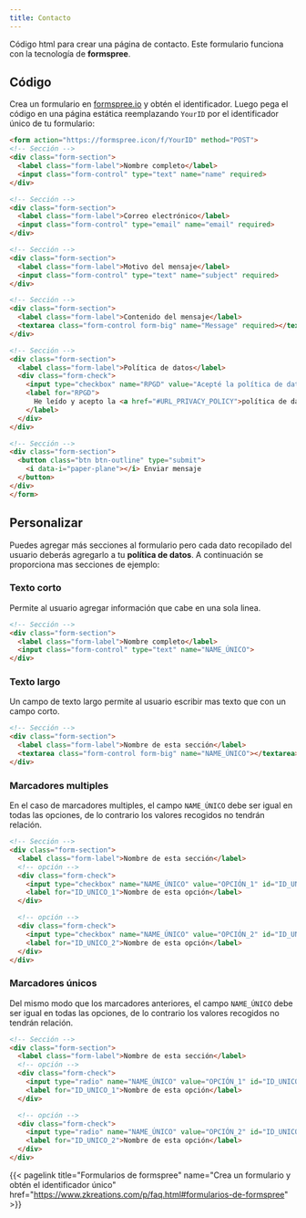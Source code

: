 ```yaml
---
title: Contacto
---
```


Código html para crear una página de contacto. Este formulario funciona con la tecnología de **formspree**. 


## Código

Crea un formulario en [formspree.io](https://formspree.io) y obtén el identificador. Luego pega el código en una página estática reemplazando `YourID` por el identificador único de tu formulario:

```html	
<form action="https://formspree.icon/f/YourID" method="POST">
<!-- Sección -->
<div class="form-section">
  <label class="form-label">Nombre completo</label>
  <input class="form-control" type="text" name="name" required>
</div>

<!-- Sección -->
<div class="form-section">
  <label class="form-label">Correo electrónico</label>
  <input class="form-control" type="email" name="email" required>
</div>

<!-- Sección -->
<div class="form-section">
  <label class="form-label">Motivo del mensaje</label>
  <input class="form-control" type="text" name="subject" required>
</div>

<!-- Sección -->
<div class="form-section">
  <label class="form-label">Contenido del mensaje</label>
  <textarea class="form-control form-big" name="Message" required></textarea>
</div>

<!-- Sección -->
<div class="form-section">
  <label class="form-label">Política de datos</label>
  <div class="form-check">
    <input type="checkbox" name="RPGD" value="Acepté la política de datos" id="RPGD" required>
    <label for="RPGD">
      He leído y acepto la <a href="#URL_PRIVACY_POLICY">política de datos</a>
    </label>
  </div>
</div>

<!-- Sección -->
<div class="form-section">
  <button class="btn btn-outline" type="submit">
    <i data-i="paper-plane"></i> Enviar mensaje
  </button>
</div>
</form>
```

## Personalizar

Puedes agregar más secciones al formulario pero cada dato recopilado del usuario deberás agregarlo a tu **política de datos**. A continuación se proporciona mas secciones de ejemplo:

### Texto corto

Permite al usuario agregar información que cabe en una sola linea.

```html
<!-- Sección -->
<div class="form-section">
  <label class="form-label">Nombre completo</label>
  <input class="form-control" type="text" name="NAME_ÚNICO">
</div>
```

### Texto largo

Un campo de texto largo permite al usuario escribir mas texto que con un campo corto.

```html
<!-- Sección -->
<div class="form-section">
  <label class="form-label">Nombre de esta sección</label>
  <textarea class="form-control form-big" name="NAME_ÚNICO"></textarea>
</div>
```

### Marcadores multiples

En el caso de marcadores multiples, el campo `NAME_ÚNICO` debe ser igual en todas las opciones, de lo contrario los valores recogidos no tendrán relación.

```html
<!-- Sección -->
<div class="form-section">
  <label class="form-label">Nombre de esta sección</label>
  <!-- opción -->
  <div class="form-check">
    <input type="checkbox" name="NAME_ÚNICO" value="OPCIÓN_1" id="ID_UNICO_1">
    <label for="ID_UNICO_1">Nombre de esta opción</label>
  </div>

  <!-- opción -->
  <div class="form-check">
    <input type="checkbox" name="NAME_ÚNICO" value="OPCIÓN_2" id="ID_UNICO_2">
    <label for="ID_UNICO_2">Nombre de esta opción</label>
  </div>
</div>
```

### Marcadores únicos

Del mismo modo que los marcadores anteriores, el campo `NAME_ÚNICO` debe ser igual en todas las opciones, de lo contrario los valores recogidos no tendrán relación.

```html
<!-- Sección -->
<div class="form-section">
  <label class="form-label">Nombre de esta sección</label>
  <!-- opción -->
  <div class="form-check">
    <input type="radio" name="NAME_ÚNICO" value="OPCIÓN_1" id="ID_UNICO_1">
    <label for="ID_UNICO_1">Nombre de esta opción</label>
  </div>

  <!-- opción -->
  <div class="form-check">
    <input type="radio" name="NAME_ÚNICO" value="OPCIÓN_2" id="ID_UNICO_2">
    <label for="ID_UNICO_2">Nombre de esta opción</label>
  </div>
</div>
```

{{< pagelink title="Formularios de formspree" name="Crea un formulario y obtén el identificador único" href="https://www.zkreations.com/p/faq.html#formularios-de-formspree" >}}
